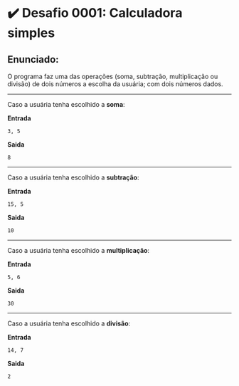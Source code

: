 # :heavy_check_mark: Desafio 0001: Calculadora simples

## Enunciado:

O programa faz uma das operações (soma, subtração, multiplicação ou divisão) de dois números a escolha da usuária; com dois números dados.

---

Caso a usuária tenha escolhido a **soma**:

**Entrada**

```
3, 5
```

**Saida**

```
8
```

---

Caso a usuária tenha escolhido a **subtração**:

**Entrada**

```
15, 5
```

**Saida**

```
10
```

---

Caso a usuária tenha escolhido a **multiplicação**:

**Entrada**

```
5, 6
```

**Saida**

```
30
```

---

Caso a usuária tenha escolhido a **divisão**:

**Entrada**

```
14, 7
```

**Saida**

```
2
```
